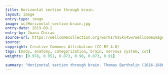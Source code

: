 ```yaml
---
title: Horizontal section through brain.
layout: image
entry-type: image
image: wc/Horizontal-section-brain.jpg
entry-date: 2019-09-2
entry-by: Joana Chicau
source-url: https://wellcomecollection.org/works/hs5kx45w?wellcomeImagesUrl=/indexplus/image/L0002492.html
source:
copyright: Creative Commons Attribution (CC BY 4.0) 
tags: [body, anatomy, categorization, brain, nervous system, cut]
weights: [0.978, 0.951, 0.873, 0.98, 0.873, 0.91]

summary: "Horizontal section through brain. Thomas Bartholin (1616-1680)"
---
```

